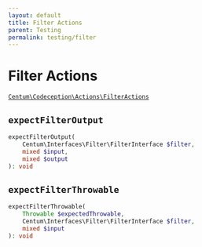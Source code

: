 ```yaml
---
layout: default
title: Filter Actions
parent: Testing
permalink: testing/filter
---
```




# Filter Actions

[`Centum\Codeception\Actions\FilterActions`](https://github.com/SidRoberts/centum/blob/main/src/Codeception/Actions/FilterActions.php)



## `expectFilterOutput`

```php
expectFilterOutput(
    Centum\Interfaces\Filter\FilterInterface $filter,
    mixed $input,
    mixed $output
): void
```



## `expectFilterThrowable`

```php
expectFilterThrowable(
    Throwable $expectedThrowable,
    Centum\Interfaces\Filter\FilterInterface $filter,
    mixed $input
): void
```
